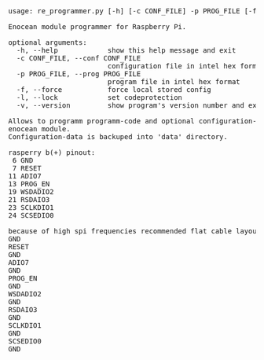 <pre>
usage: re_programmer.py [-h] [-c CONF_FILE] -p PROG_FILE [-f] [-l] [-v]

Enocean module programmer for Raspberry Pi.

optional arguments:
  -h, --help            show this help message and exit
  -c CONF_FILE, --conf CONF_FILE
                        configuration file in intel hex format
  -p PROG_FILE, --prog PROG_FILE
                        program file in intel hex format
  -f, --force           force local stored config
  -l, --lock            set codeprotection
  -v, --version         show program's version number and exit

Allows to programm programm-code and optional configuration-data into a
enocean module.
Configuration-data is backuped into 'data' directory.

rasperry b(+) pinout:
 6 GND
 7 RESET
11 ADIO7
13 PROG_EN
19 WSDADIO2
21 RSDAIO3
23 SCLKDIO1
24 SCSEDIO0

because of high spi frequencies recommended flat cable layout:
GND
RESET
GND
ADIO7
GND
PROG_EN
GND
WSDADIO2
GND
RSDAIO3
GND
SCLKDIO1
GND
SCSEDIO0
GND
</pre>
